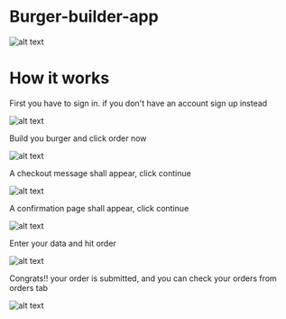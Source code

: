 # Burger-builder-app

![alt text](./src/assets/screenshots/1.PNG)

# How it works

First you have to sign in.
if you don't have an account sign up instead

![alt text](./src/assets/screenshots/2.PNG)

Build you burger and click order now

![alt text](./src/assets/screenshots/3.PNG)

A checkout message shall appear, click continue

![alt text](./src/assets/screenshots/4.PNG)

A confirmation page shall appear, click continue

![alt text](./src/assets/screenshots/5.PNG)

Enter your data and hit order

![alt text](./src/assets/screenshots/6.PNG)

Congrats!! your order is submitted, and you can check your orders from orders tab

![alt text](./src/assets/screenshots/7.PNG)
